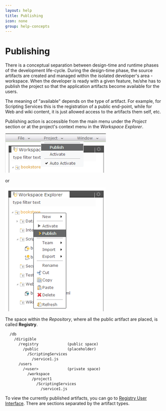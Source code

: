 ```yaml
---
layout: help
title: Publishing
icon: none
group: help-concepts
---
```


Publishing
===

There is a conceptual separation between design-time and runtime phases of the development life-cycle.
During the design-time phase, the source artifacts are created and managed within the isolated developer's area - workspace.
When the developer is ready with a given feature, he/she has to publish the project so that the application artifacts become available for the users. 

The meaning of "available" depends on the type of artifact. For example, for Scripting Services this is the registration of a public end-point, while for Web and wiki content, it is just allowed access to the artifacts them self, etc.

Publishing action is accessible from the main menu under the *Project* section or at the project's context menu in the *Workspace Explorer*.

![Project Publish](../samples/bookstore/104_books_project_publish.png)

or

![Project Publish Popup](../samples/bookstore/106_books_project_publish_popup.png)

The space within the *Repository*, where all the public artifact are placed, is called **Registry**.


	  /db
	    /dirigible
	      /registry             (public space)
	        /public             (placeholder)
	          /ScriptingServices
	            /service1.js
	      /users
	        /<user>             (private space)
	          /workspace
	            /project1
	              /ScriptingServices
	                /service1.js


To view the currently published artifacts, you can go to [Registry User Interface](registry.html). There are sections separated by the artifact types.
